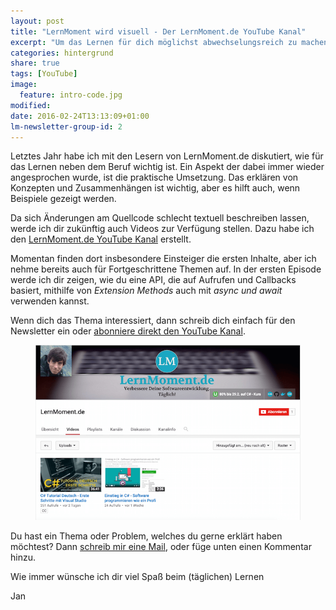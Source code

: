 ```yaml
---
layout: post
title: "LernMoment wird visuell - Der LernMoment.de YouTube Kanal"
excerpt: "Um das Lernen für dich möglichst abwechselungsreich zu machen, bekommst du jetzt auch Videos"
categories: hintergrund
share: true
tags: [YouTube]
image:
  feature: intro-code.jpg
modified:
date: 2016-02-24T13:13:09+01:00
lm-newsletter-group-id: 2
---
```


Letztes Jahr habe ich mit den Lesern von LernMoment.de diskutiert, wie für das Lernen neben dem Beruf wichtig ist. Ein Aspekt der dabei immer wieder angesprochen wurde, ist die praktische Umsetzung. Das erklären von Konzepten und Zusammenhängen ist wichtig, aber es hilft auch, wenn Beispiele gezeigt werden.

Da sich Änderungen am Quellcode schlecht textuell beschreiben lassen, werde ich dir zukünftig auch Videos zur Verfügung stellen. Dazu habe ich den <a href="https://www.youtube.com/channel/UC5jCUQ6IPHtQP5r4y9byCqA" target="_blank">LernMoment.de YouTube Kanal</a> erstellt.

Momentan finden dort insbesondere Einsteiger die ersten Inhalte, aber ich nehme bereits auch für Fortgeschrittene Themen auf. In der ersten Episode werde ich dir zeigen, wie du eine API, die auf Aufrufen und Callbacks basiert, mithilfe von *Extension Methods* auch mit *async und await* verwenden kannst.

Wenn dich das Thema interessiert, dann schreib dich einfach für den Newsletter ein oder <a href="http://www.youtube.com/channel/UC5jCUQ6IPHtQP5r4y9byCqA?sub_confirmation=1" target="_blank">abonniere direkt den YouTube Kanal</a>. 
<figure>
	<a href="http://www.youtube.com/channel/UC5jCUQ6IPHtQP5r4y9byCqA?sub_confirmation=1" target="_blank"><img src="/images/YT-Kanal.png" alt="image"></a>
</figure>



Du hast ein Thema oder Problem, welches du gerne erklärt haben möchtest? Dann <a href="mailto:jan@lernmoment.de">schreib mir eine Mail</a>, oder füge unten einen Kommentar hinzu.

Wie immer wünsche ich dir viel Spaß beim (täglichen) Lernen

Jan
